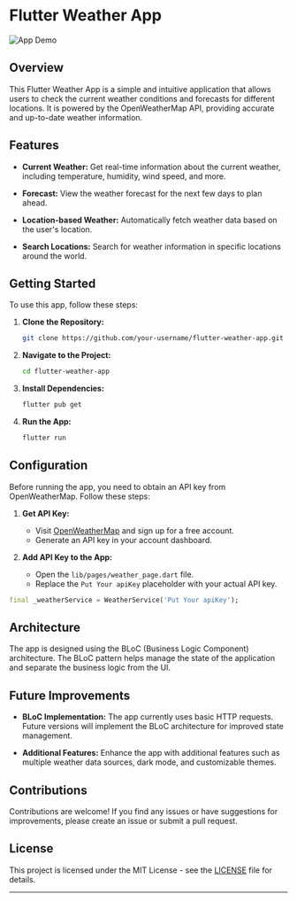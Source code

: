 # Flutter Weather App

![App Demo](demo.gif)

## Overview

This Flutter Weather App is a simple and intuitive application that allows users to check the current weather conditions and forecasts for different locations. It is powered by the OpenWeatherMap API, providing accurate and up-to-date weather information.

## Features

- **Current Weather:** Get real-time information about the current weather, including temperature, humidity, wind speed, and more.
  
- **Forecast:** View the weather forecast for the next few days to plan ahead.

- **Location-based Weather:** Automatically fetch weather data based on the user's location.

- **Search Locations:** Search for weather information in specific locations around the world.

## Getting Started

To use this app, follow these steps:

1. **Clone the Repository:**
   ```bash
   git clone https://github.com/your-username/flutter-weather-app.git
   ```

2. **Navigate to the Project:**
   ```bash
   cd flutter-weather-app
   ```

3. **Install Dependencies:**
   ```bash
   flutter pub get
   ```

4. **Run the App:**
   ```bash
   flutter run
   ```

## Configuration

Before running the app, you need to obtain an API key from OpenWeatherMap. Follow these steps:

1. **Get API Key:**
   - Visit [OpenWeatherMap](https://openweathermap.org/) and sign up for a free account.
   - Generate an API key in your account dashboard.

2. **Add API Key to the App:**
   - Open the `lib/pages/weather_page.dart` file.
   - Replace the `Put Your apiKey` placeholder with your actual API key.

```dart
final _weatherService = WeatherService('Put Your apiKey');
```

## Architecture

The app is designed using the BLoC (Business Logic Component) architecture. The BLoC pattern helps manage the state of the application and separate the business logic from the UI.

## Future Improvements

- **BLoC Implementation:** The app currently uses basic HTTP requests. Future versions will implement the BLoC architecture for improved state management.

- **Additional Features:** Enhance the app with additional features such as multiple weather data sources, dark mode, and customizable themes.

## Contributions

Contributions are welcome! If you find any issues or have suggestions for improvements, please create an issue or submit a pull request.

## License

This project is licensed under the MIT License - see the [LICENSE](LICENSE) file for details.

---
